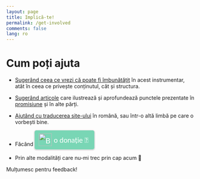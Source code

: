 ```yaml
---
layout: page
title: Implică-te!
permalink: /get-involved
comments: false
lang: ro
---
```


# Cum poți ajuta

* [Sugerând ceea ce vrezi că poate fi îmbunătățit](hhttps://github.com/evolverine/undistance/issues) în acest instrumentar, atât în ceea ce privește conținutul, cât și structura.

* [Sugerând articole](https://github.com/evolverine/undistance/issues/4) care ilustrează și aprofundează punctele prezentate în [promisiune]({{site.baseurl}}/pledge) și în alte părți.

* [Ajutând cu traducerea site-ului](https://github.com/evolverine/undistance/issues/1) în română, sau într-o altă limbă pe care o vorbești bine.

* Făcând <style>.bmc-button img{height: 34px !important;width: 35px !important;margin-bottom: 1px !important;box-shadow: none !important;border: none !important;vertical-align: middle !important;}.bmc-button{padding: 7px 15px 7px 10px !important;line-height: 35px !important;height:51px !important;text-decoration: none !important;display:inline-flex !important;color:#ffffff !important;background-color:#79D6B5 !important;border-radius: 5px !important;border: 1px solid transparent !important;padding: 7px 15px 7px 10px !important;font-size: 20px !important;letter-spacing:-0.08px !important;box-shadow: 0px 1px 2px rgba(190, 190, 190, 0.5) !important;-webkit-box-shadow: 0px 1px 2px 2px rgba(190, 190, 190, 0.5) !important;margin: 0 auto !important;font-family:'Lato', sans-serif !important;-webkit-box-sizing: border-box !important;box-sizing: border-box !important;}.bmc-button:hover, .bmc-button:active, .bmc-button:focus {-webkit-box-shadow: 0px 1px 2px 2px rgba(190, 190, 190, 0.5) !important;text-decoration: none !important;box-shadow: 0px 1px 2px 2px rgba(190, 190, 190, 0.5) !important;opacity: 0.85 !important;color:#ffffff !important;}</style><link href="https://fonts.googleapis.com/css?family=Lato&subset=latin,latin-ext" rel="stylesheet"><a class="bmc-button" target="_blank" href="https://www.buymeacoffee.com/cuddleriot"><img src="https://cdn.buymeacoffee.com/buttons/bmc-new-btn-logo.svg" alt="Buy me a Book"><span style="margin-left:5px;font-size:19px !important;">o donație 🙏</span></a>

* Prin alte modalități care nu-mi trec prin cap acum 🙂️

Mulțumesc pentru feedback!